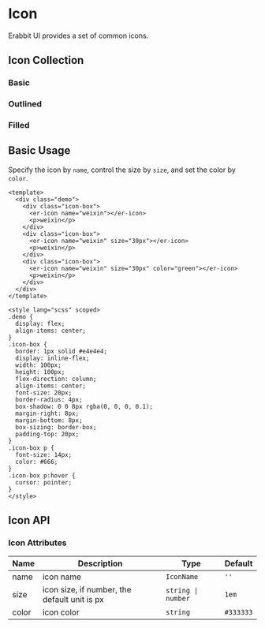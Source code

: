 # Icon

Erabbit UI provides a set of common icons.


## Icon Collection

### Basic

<IconCollection type="basic" />

### Outlined

<IconCollection type="outlined" />

### Filled

<IconCollection type="filled" />

## Basic Usage

Specify the icon by `name`, control the size by `size`, and set the color by `color`.


```vue preview
<template>
  <div class="demo">
    <div class="icon-box">
      <er-icon name="weixin"></er-icon>
      <p>weixin</p>
    </div>
    <div class="icon-box">
      <er-icon name="weixin" size="30px"></er-icon>
      <p>weixin</p>
    </div>
    <div class="icon-box">
      <er-icon name="weixin" size="30px" color="green"></er-icon>
      <p>weixin</p>
    </div>
  </div>
</template>

<style lang="scss" scoped>
.demo {
  display: flex;
  align-items: center;
}
.icon-box {
  border: 1px solid #e4e4e4;
  display: inline-flex;
  width: 100px;
  height: 100px;
  flex-direction: column;
  align-items: center;
  font-size: 20px;
  border-radius: 4px;
  box-shadow: 0 0 8px rgba(0, 0, 0, 0.1);
  margin-right: 8px;
  margin-bottom: 8px;
  box-sizing: border-box;
  padding-top: 20px;
}
.icon-box p {
  font-size: 14px;
  color: #666;
}
.icon-box p:hover {
  cursor: pointer;
}
</style>
```

## Icon API

### Icon Attributes

| Name | Description | Type | Default |
| ---- | ----------- | ---- | ---- |
| name | icon name | `IconName` | `''` |
| size | icon size, if number, the default unit is px  | `string \| number` | `1em` |
| color | icon color | `string` | `#333333` |


